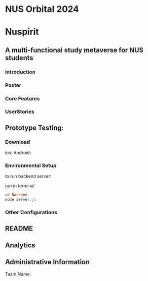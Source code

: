 # NUS Orbital 2024
# Nuspirit
## A multi-functional study metaverse for NUS students
### Introduction
### Poster
### Core Features
### UserStories



## Prototype Testing:
### Download
ios:
Android:

### Environmental Setup
to run backend server:

run in terminal
```ruby
cd Backend
node server.js
```

### Other Configurations




## README 
## Analytics


## Administrative Information
Team Name:
